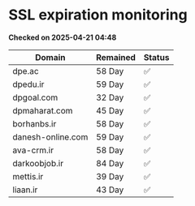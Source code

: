 # SSL expiration monitoring

**Checked on 2025-04-21 04:48**

| Domain | Remained | Status       |
|--------|----------|--------------|
| dpe.ac     | 58 Day   | ✅ |
| dpedu.ir     | 59 Day   | ✅ |
| dpgoal.com     | 32 Day   | ✅ |
| dpmaharat.com     | 45 Day   | ✅ |
| borhanbs.ir     | 58 Day   | ✅ |
| danesh-online.com     | 59 Day   | ✅ |
| ava-crm.ir     | 58 Day   | ✅ |
| darkoobjob.ir     | 84 Day   | ✅ |
| mettis.ir     | 39 Day   | ✅ |
| liaan.ir     | 43 Day   | ✅ |
